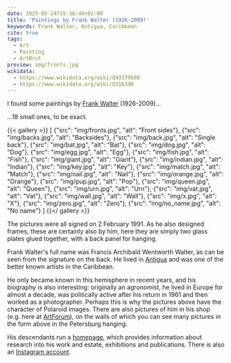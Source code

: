 ```yaml
---
date: 2025-05-24T15:38:44+02:00
title: 'Paintings by Frank Walter (1926-2009)'
keywords: Frank Walter, Antigua, Caribbean
cite: true
tags:
  - Art
  - Painting
  - ArtBrut
preview: img/fronts.jpg
wikidata:
  - https://www.wikidata.org/wiki/Q43379500
  - https://www.wikidata.org/wiki/Q316390
---
```


I found some paintings by [Frank Walter](https://en.wikipedia.org/wiki/Frank_Walter) (1926-2009)...
<!--more-->

...18 small ones, to be exact.

{{< gallery >}}
[
  {"src": "img/fronts.jpg", "alt": "Front sides"},
  {"src": "img/backs.jpg", "alt": "Backsides"},
  {"src": "img/back.jpg", "alt": "Single back"},
  {"src": "img/bat.jpg", "alt": "Bat"},
  {"src": "img/dog.jpg", "alt": "Dog"},
  {"src": "img/egg.jpg", "alt": "Egg"},
  {"src": "img/fish.jpg", "alt": "Fish"},
  {"src": "img/giant.jpg", "alt": "Giant"},
  {"src": "img/indian.jpg", "alt": "Indian"},
  {"src": "img/key.jpg", "alt": "Key"},
  {"src": "img/match.jpg", "alt": "Match"},
  {"src": "img/nail.jpg", "alt": "Nail"},
  {"src": "img/orange.jpg", "alt": "Orange"},
  {"src": "img/pup.jpg", "alt": "Pop"},
  {"src": "img/queen.jpg", "alt": "Queen"},
  {"src": "img/urn.jpg", "alt": "Urn"},
  {"src": "img/vat.jpg", "alt": "Vat"},
  {"src": "img/wall.jpg", "alt": "Wall"},
  {"src": "img/x.jpg", "alt": "X"},
  {"src": "img/zero.jpg", "alt": "Zero"},
  {"src": "img/no_name.jpg", "alt": "No name"}
]
{{</ gallery >}}

The pictures were all signed on 2 February 1991. As he also designed frames, these are certainly also by him, here they are simply two glass plates glued together, with a back panel for hanging.

Frank Walter's full name was Francis Archibald Wentworth Walter, as can be seen from the signature on the back. He lived in [Antigua](https://de.wikipedia.org/wiki/Antigua_(Lesser_Antilles)) and was one of the better known artists in the Caribbean.

He only became known in this hemisphere in recent years, and his biography is also interesting: originally an agronomist, he lived in Europe for almost a decade, was politically active after his return in 1961 and then worked as a photographer. Perhaps this is why the pictures above have the character of Polaroid images.
There are also pictures of him in his shop (e.g. here at [ArtForum](https://artguide.artforum.com/artguide/david-zwirner-hong-kong-16041/frank-walter-pastorale-221418)), on the walls of which you can see many pictures in the form above in the Petersburg hanging.

His descendants run a [homepage](https://www.frankwalter.org/), which provides information about research into his work and estate, exhibitions and publications. There is also an [Instagram account](https://www.instagram.com/frankwalterantigua/).
